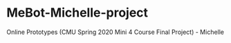 # MeBot-Michelle-project
Online Prototypes (CMU Spring 2020 Mini 4 Course Final Project) - Michelle
